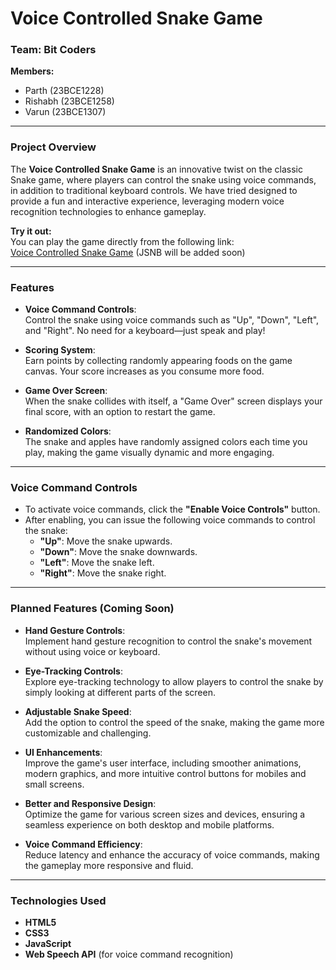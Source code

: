 # Voice Controlled Snake Game

### Team: Bit Coders

**Members:**  
- Parth (23BCE1228)  
- Rishabh (23BCE1258)  
- Varun (23BCE1307)

---

### Project Overview
The **Voice Controlled Snake Game** is an innovative twist on the classic Snake game, where players can control the snake using voice commands, in addition to traditional keyboard controls. We have tried designed to provide a fun and interactive experience, leveraging modern voice recognition technologies to enhance gameplay.

**Try it out:**  
You can play the game directly from the following link:  
[Voice Controlled Snake Game](https://parthsidpara.github.io/scribbler-hackathon-project/)
(JSNB will be added soon)

---

### Features

- **Voice Command Controls**:  
  Control the snake using voice commands such as "Up", "Down", "Left", and "Right". No need for a keyboard—just speak and play!

- **Scoring System**:  
  Earn points by collecting randomly appearing foods on the game canvas. Your score increases as you consume more food.

- **Game Over Screen**:  
  When the snake collides with itself, a "Game Over" screen displays your final score, with an option to restart the game.

- **Randomized Colors**:  
  The snake and apples have randomly assigned colors each time you play, making the game visually dynamic and more engaging.

---

### Voice Command Controls

- To activate voice commands, click the **"Enable Voice Controls"** button.
- After enabling, you can issue the following voice commands to control the snake:
  - **"Up"**: Move the snake upwards.
  - **"Down"**: Move the snake downwards.
  - **"Left"**: Move the snake left.
  - **"Right"**: Move the snake right.

---

### Planned Features (Coming Soon)

- **Hand Gesture Controls**:  
  Implement hand gesture recognition to control the snake's movement without using voice or keyboard.

- **Eye-Tracking Controls**:  
  Explore eye-tracking technology to allow players to control the snake by simply looking at different parts of the screen.

- **Adjustable Snake Speed**:  
  Add the option to control the speed of the snake, making the game more customizable and challenging.

- **UI Enhancements**:  
  Improve the game's user interface, including smoother animations, modern graphics, and more intuitive control buttons for mobiles and small screens.

- **Better and Responsive Design**:  
  Optimize the game for various screen sizes and devices, ensuring a seamless experience on both desktop and mobile platforms.

- **Voice Command Efficiency**:  
  Reduce latency and enhance the accuracy of voice commands, making the gameplay more responsive and fluid.

---

### Technologies Used

- **HTML5**  
- **CSS3**  
- **JavaScript**  
- **Web Speech API** (for voice command recognition)

